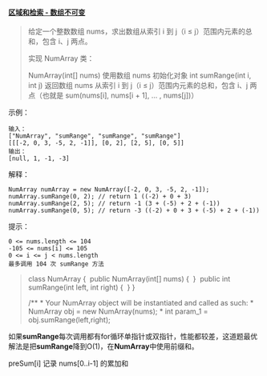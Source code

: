 #### [区域和检索 - 数组不可变](https://leetcode-cn.com/problems/range-sum-query-immutable/)

>给定一个整数数组  nums，求出数组从索引 i 到 j（i ≤ j）范围内元素的总和，包含 i、j 两点。
>
>实现 NumArray 类：
>
>NumArray(int[] nums) 使用数组 nums 初始化对象
>int sumRange(int i, int j) 返回数组 nums 从索引 i 到 j（i ≤ j）范围内元素的总和，包含 i、j 两点（也就是 sum(nums[i], nums[i + 1], ... , nums[j])）




示例：

```
输入：
["NumArray", "sumRange", "sumRange", "sumRange"]
[[[-2, 0, 3, -5, 2, -1]], [0, 2], [2, 5], [0, 5]]
输出：
[null, 1, -1, -3]
```



解释：

```
NumArray numArray = new NumArray([-2, 0, 3, -5, 2, -1]);
numArray.sumRange(0, 2); // return 1 ((-2) + 0 + 3)
numArray.sumRange(2, 5); // return -1 (3 + (-5) + 2 + (-1)) 
numArray.sumRange(0, 5); // return -3 ((-2) + 0 + 3 + (-5) + 2 + (-1))
```




提示：

```
0 <= nums.length <= 104
-105 <= nums[i] <= 105
0 <= i <= j < nums.length
最多调用 104 次 sumRange 方法
```



>class NumArray {
>​    public NumArray(int[] nums) {
>​    }
>​    public int sumRange(int left, int right) {
>​    }
>}
>
>/**
> \* Your NumArray object will be instantiated and called as such:
> \* NumArray obj = new NumArray(nums);
> \* int param_1 = obj.sumRange(left,right);
>



如果**sumRange**每次调用都有for循环单指针或双指针，性能都较差，这道题最优解法是把**sumRange**降到O(1)，在**NumArray**中使用前缀和。

preSum[i] 记录 nums[0..i-1] 的累加和

